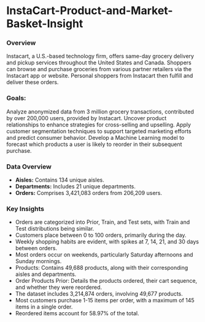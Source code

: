 # InstaCart-Product-and-Market-Basket-Insight

### Overview
Instacart, a U.S.-based technology firm, offers same-day grocery delivery and pickup services throughout the United States and Canada. Shoppers can browse and purchase groceries from various partner retailers via the Instacart app or website. Personal shoppers from Instacart then fulfill and deliver these orders.

### Goals:
Analyze anonymized data from 3 million grocery transactions, contributed by over 200,000 users, provided by Instacart.
Uncover product relationships to enhance strategies for cross-selling and upselling.
Apply customer segmentation techniques to support targeted marketing efforts and predict consumer behavior.
Develop a Machine Learning model to forecast which products a user is likely to reorder in their subsequent purchase.

### Data Overview
- **Aisles:** Contains 134 unique aisles.
- **Departments:** Includes 21 unique departments.
- **Orders:** Comprises 3,421,083 orders from 206,209 users.

### Key Insights
- Orders are categorized into Prior, Train, and Test sets, with Train and Test distributions being similar.
- Customers place between 0 to 100 orders, primarily during the day.
- Weekly shopping habits are evident, with spikes at 7, 14, 21, and 30 days between orders.
- Most orders occur on weekends, particularly Saturday afternoons and Sunday mornings.
- Products: Contains 49,688 products, along with their corresponding aisles and departments.
- Order Products Prior: Details the products ordered, their cart sequence, and whether they were reordered.
- The dataset includes 3,214,874 orders, involving 49,677 products.
- Most customers purchase 1-15 items per order, with a maximum of 145 items in a single order.
- Reordered items account for 58.97% of the total.
